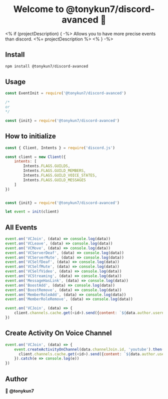 <h1 align="center">Welcome to @tonykun7/discord-avanced 👋</h1>
<% if (projectDescription) { -%>
Allows you to have more precise events than discord.
<%= projectDescription %>
<% } -%>

## Install

```sh
npm install @tonykun7/discord-avanced
```

## Usage
```javascript
const EventInit = require('@tonykun7/discord-avanced')

/*
or
*/

const {init} = require('@tonykun7/discord-avanced')
```

## How to initialize
```javascript
const { Client, Intents } = require('discord.js')

const client = new Client({
    intents: [        
        Intents.FLAGS.GUILDS,
        Intents.FLAGS.GUILD_MEMBERS,
        Intents.FLAGS.GUILD_VOICE_STATES,
        Intents.FLAGS.GUILD_MESSAGES
    ]
})


const {init} = require('@tonykun7/discord-avanced')

let event = init(client)
```

## All Events
```javascript
event.on('VCJoin', (data) => console.log(data))
event.on('VCLeave', (data) => console.log(data))
event.on('VCMove', (data) => console.log(data))
event.on('VCServerDeaf', (data) => console.log(data))
event.on('VCServerMute', (data) => console.log(data))
event.on('VCSelfDeaf', (data) => console.log(data))
event.on('VCSelfMute', (data) => console.log(data))
event.on('VCSelfVideo', (data) => console.log(data))
event.on('VCStreaming', (data) => console.log(data))
event.on('MessageHasLink', (data) => console.log(data))
event.on('BoostAdd', (data) => console.log(data))
event.on('BoostRemove', (data) => console.log(data))
event.on('MemberRoleAdd', (data) => console.log(data))
event.on('MemberRoleRemove', (data) => console.log(data))
```

```javascript
event.on('VCJoin', (data) => {
    client.channels.cache.get(<id>).send({content: `${data.author.username} join voice channel ${data.channelJoin.name}`})
})
```
## Create Activity On Voice Channel
```javascript
event.on('VCJoin', (data) => {
    event.createActivityOnChannel(data.channelJoin.id, 'youtube').then(r => {
      client.channels.cache.get(<id>).send({content: `${data.author.username} Here is a link to access the youtube application: ${r}`})
    }).catch(e => console.log(e))
})
```


## Author
👤 **@tonykun7**
